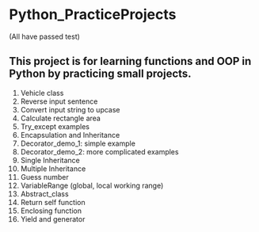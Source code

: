 # Python_PracticeProjects
(All have passed test)

## This project is for learning functions and OOP in Python by practicing small projects.

1. Vehicle class
2. Reverse input sentence
3. Convert input string to upcase
4. Calculate rectangle area
5. Try_except examples
6. Encapsulation and Inheritance 
7. Decorator_demo_1: simple example
8. Decorator_demo_2: more complicated examples
9. Single Inheritance
10. Multiple Inheritance
11. Guess number
12. VariableRange (global, local working range)
13. Abstract_class
14. Return self function
15. Enclosing function
16. Yield and generator
